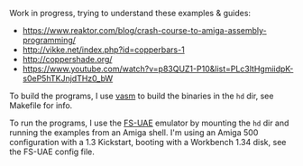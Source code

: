 Work in progress, trying to understand these examples & guides:

- <https://www.reaktor.com/blog/crash-course-to-amiga-assembly-programming/>
- <http://vikke.net/index.php?id=copperbars-1>
- <http://coppershade.org/>
- <https://www.youtube.com/watch?v=p83QUZ1-P10&list=PLc3ltHgmiidpK-s0eP5hTKJnjdTHz0_bW>

To build the programs, I use [vasm](http://sun.hasenbraten.de/vasm/) to build the binaries in the `hd` dir, see Makefile for info.

To run the programs, I use the [FS-UAE](https://fs-uae.net/) emulator by mounting the `hd` dir and running the examples from an Amiga shell. I'm using an Amiga 500 configuration with a 1.3 Kickstart, booting with a Workbench 1.34 disk, see the FS-UAE config file.
